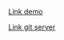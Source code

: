 
[Link demo](https://dazzling-wright-82353e.netlify.app)

[Link git server](https://github.com/nguyen-tien-tai12112001/server-conduit)
